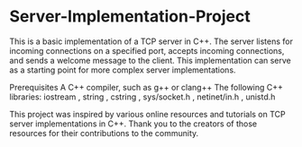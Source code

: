 # Server-Implementation-Project 
This is a basic implementation of a TCP server in C++. The server listens for incoming connections on a specified port, accepts incoming connections, and sends a welcome message to the client. This implementation can serve as a starting point for more complex server implementations.

Prerequisites
A C++ compiler, such as g++ or clang++
The following C++ libraries:
iostream
, string
, cstring
, sys/socket.h
, netinet/in.h
, unistd.h

This project was inspired by various online resources and tutorials on TCP server implementations in C++. Thank you to the creators of those resources for their contributions to the community.
